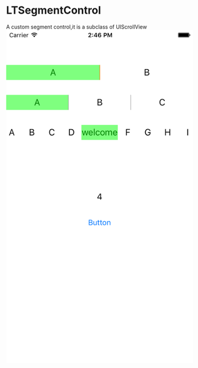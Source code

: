 # LTSegmentControl
A custom segment control,it is a subclass of UIScrollView
![snapshot](https://github.com/carlhuting/LTSegmentControl/blob/master/LTSegmentControl/Resource/shot01.png)
